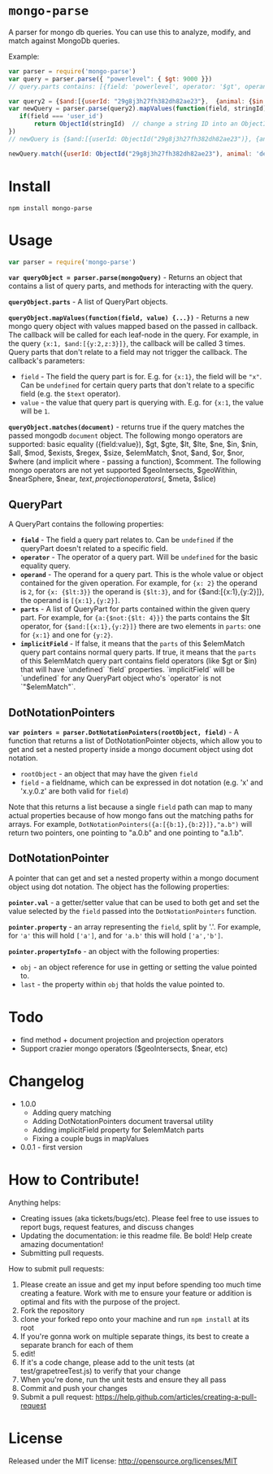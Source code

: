 `mongo-parse`
============

A parser for mongo db queries. You can use this to analyze, modify, and match against MongoDb queries.

Example:

```javascript
var parser = require('mongo-parse')
var query = parser.parse({ "powerlevel": { $gt: 9000 }})
// query.parts contains: [{field: 'powerlevel', operator: '$gt', operand: 9000}]

var query2 = {$and:[{userId: "29g8j3h27fh382dh82ae23"},  {animal: {$in: ['beefalo', 'deerclops']}}]}
var newQuery = parser.parse(query2).mapValues(function(field, stringId) {
   if(field === 'user_id')
       return ObjectId(stringId)  // change a string ID into an ObjectId when you need to
})
// newQuery is {$and:[{userId: ObjectId("29g8j3h27fh382dh82ae23")}, {animal: {$in: ['beefalo', 'deerclops']}}]}

newQuery.match({userId: ObjectId("29g8j3h27fh382dh82ae23"), animal: 'deerclops'}) // returns true
```

Install
=======

```
npm install mongo-parse
```

Usage
=====

```javascript
var parser = require('mongo-parse')
```

**`var queryObject = parser.parse(mongoQuery)`** - Returns an object that contains a list of query parts, and methods for interacting with the query.

**`queryObject.parts`** - A list of QueryPart objects.

**`queryObject.mapValues(function(field, value) {...})`** - Returns a new mongo query object with values mapped based on the passed in callback. The callback will be called for each leaf-node in the query. For example, in the query `{x:1, $and:[{y:2,z:3}]}`, the callback will be called 3 times. Query parts that don't relate to a field may not trigger the callback. The callback's parameters:

* `field` - The field the query part is for. E.g. for `{x:1}`, the field will be `"x"`. Can be `undefined` for certain query parts that don't relate to a specific field (e.g. the `$text` operator).
* `value` - the value that query part is querying with. E.g. for `{x:1`, the value will be `1`.

**`queryObject.matches(document)`** - returns true if the query matches the passed mongodb `document` object. The following mongo operators are supported: basic equality ({field:value}), $gt, $gte, $lt, $lte, $ne, $in, $nin, $all, $mod, $exists, $regex, $size, $elemMatch, $not, $and, $or, $nor, $where (and implicit where - passing a function), $comment. The following mongo operators are not yet supported $geoIntersects, $geoWithin, $nearSphere, $near, $text, projection operators ($, $meta, $slice)

QueryPart
--------------

A QueryPart contains the following properties:

* **`field`** - The field a query part relates to. Can be `undefined` if the queryPart doesn't related to a specific field.
* **`operator`** - The operator of a query part. Will be `undefined` for the basic equality query.
* **`operand`** - The operand for a query part. This is the whole value or object contained for the given operation. For example, for `{x: 2}` the operand is `2`, for `{x: {$lt:3}}` the operand is `{$lt:3}`, and for {$and:[{x:1},{y:2}]}, the operand is `[{x:1},{y:2}]`.
* **`parts`** - A list of QueryPart for parts contained within the given query part. For example, for `{a:{$not:{$lt: 4}}}` the parts contains the $lt operator, for `{$and:[{x:1},{y:2}]}` there are two elements in `parts`: one for `{x:1}` and one for `{y:2}`.
* **`implicitField`** - If false, it means that the `parts` of this $elemMatch query part contains normal query parts. If true, it means that the `parts` of this $elemMatch query part contains field operators (like $gt or $in) that will have `undefined` `field` properties. `implicitField` will be `undefined` for any QueryPart object who's `operator` is not `"$elemMatch"`.

DotNotationPointers
--------------------

**`var pointers = parser.DotNotationPointers(rootObject, field)`** - A function that returns a list of DotNotationPointer objects, which allow you to get and set a nested property inside a mongo document object using dot notation.

* `rootObject` - an object that may have the given `field`
* `field` - a fieldname, which can be expressed in dot notation (e.g. 'x' and 'x.y.0.z' are both valid for `field`)

Note that this returns a list because a single `field` path can map to many actual properties because of how mongo fans out the matching paths for arrays. For example, `DotNotationPointers({a:[{b:1},{b:2}]},"a.b")` will return two pointers, one pointing to "a.0.b" and one pointing to "a.1.b".

DotNotationPointer
------------------

A pointer that can get and set a nested property within a mongo document object using dot notation. The object has the following properties:

**`pointer.val`** - a getter/setter value that can be used to both get and set the value selected by the `field` passed into the `DotNotationPointers` function.

**`pointer.property`** - an array representing the `field`, split by '.'. For example, for `'a'` this will hold `['a']`, and for `'a.b'` this will hold `['a','b']`.

**`pointer.propertyInfo`** - an object with the following properties:

* `obj` - an object reference for use in getting or setting the value pointed to.
* `last` - the property within `obj` that holds the value pointed to.

Todo
====

* find method + document projection and projection operators
* Support crazier mongo operators ($geoIntersects, $near, etc)

Changelog
========

* 1.0.0
    * Adding query matching
    * Adding DotNotationPointers document traversal utility
    * Adding implicitField property for $elemMatch parts
    * Fixing a couple bugs in mapValues
* 0.0.1 - first version

How to Contribute!
============

Anything helps:

* Creating issues (aka tickets/bugs/etc). Please feel free to use issues to report bugs, request features, and discuss changes
* Updating the documentation: ie this readme file. Be bold! Help create amazing documentation!
* Submitting pull requests.

How to submit pull requests:

1. Please create an issue and get my input before spending too much time creating a feature. Work with me to ensure your feature or addition is optimal and fits with the purpose of the project.
2. Fork the repository
3. clone your forked repo onto your machine and run `npm install` at its root
4. If you're gonna work on multiple separate things, its best to create a separate branch for each of them
5. edit!
6. If it's a code change, please add to the unit tests (at test/grapetreeTest.js) to verify that your change
7. When you're done, run the unit tests and ensure they all pass
8. Commit and push your changes
9. Submit a pull request: https://help.github.com/articles/creating-a-pull-request

License
=======
Released under the MIT license: http://opensource.org/licenses/MIT
